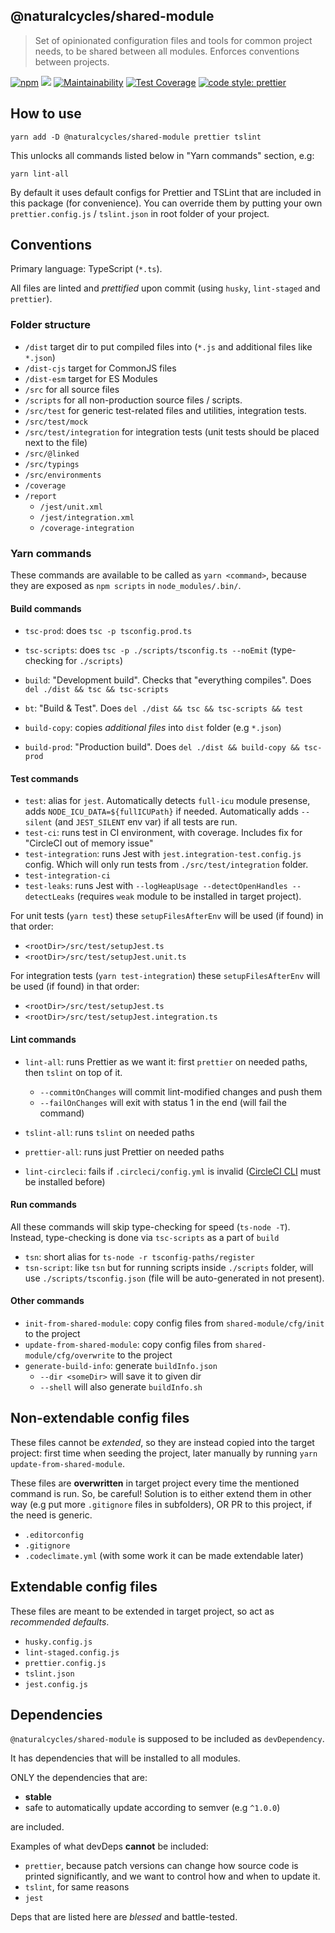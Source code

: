 ## @naturalcycles/shared-module

> Set of opinionated configuration files and tools for common project needs, to be shared between
> all modules. Enforces conventions between projects.

[![npm](https://img.shields.io/npm/v/@naturalcycles/shared-module/latest.svg)](https://www.npmjs.com/package/@naturalcycles/shared-module)
[![](https://circleci.com/gh/NaturalCycles/shared-module.svg?style=shield&circle-token=cbb20b471eb9c1d5ed975e28c2a79a45671d78ea)](https://circleci.com/gh/NaturalCycles/shared-module)
[![Maintainability](https://api.codeclimate.com/v1/badges/2f796927dce4bc0db5f6/maintainability)](https://codeclimate.com/github/NaturalCycles/shared-module/maintainability)
[![Test Coverage](https://api.codeclimate.com/v1/badges/2f796927dce4bc0db5f6/test_coverage)](https://codeclimate.com/github/NaturalCycles/shared-module/test_coverage)
[![code style: prettier](https://img.shields.io/badge/code_style-prettier-ff69b4.svg?style=flat-square)](https://github.com/prettier/prettier)

## How to use

    yarn add -D @naturalcycles/shared-module prettier tslint

This unlocks all commands listed below in "Yarn commands" section, e.g:

    yarn lint-all

By default it uses default configs for Prettier and TSLint that are included in this package (for
convenience). You can override them by putting your own `prettier.config.js` / `tslint.json` in root
folder of your project.

## Conventions

Primary language: TypeScript (`*.ts`).

All files are linted and _prettified_ upon commit (using `husky`, `lint-staged` and `prettier`).

### Folder structure

- `/dist` target dir to put compiled files into (`*.js` and additional files like `*.json`)
- `/dist-cjs` target for CommonJS files
- `/dist-esm` target for ES Modules
- `/src` for all source files
- `/scripts` for all non-production source files / scripts.
- `/src/test` for generic test-related files and utilities, integration tests.
- `/src/test/mock`
- `/src/test/integration` for integration tests (unit tests should be placed next to the file)
- `/src/@linked`
- `/src/typings`
- `/src/environments`
- `/coverage`
- `/report`
  - `/jest/unit.xml`
  - `/jest/integration.xml`
  - `/coverage-integration`

### Yarn commands

These commands are available to be called as `yarn <command>`, because they are exposed as
`npm scripts` in `node_modules/.bin/`.

#### Build commands

- `tsc-prod`: does `tsc -p tsconfig.prod.ts`
- `tsc-scripts`: does `tsc -p ./scripts/tsconfig.ts --noEmit` (type-checking for `./scripts`)

- `build`: "Development build". Checks that "everything compiles". Does
  `del ./dist && tsc && tsc-scripts`
- `bt`: "Build & Test". Does `del ./dist && tsc && tsc-scripts && test`

- `build-copy`: copies _additional files_ into `dist` folder (e.g `*.json`)
- `build-prod`: "Production build". Does `del ./dist && build-copy && tsc-prod`

#### Test commands

- `test`: alias for `jest`. Automatically detects `full-icu` module presense, adds
  `NODE_ICU_DATA=${fullICUPath}` if needed. Automatically adds `--silent` (and `JEST_SILENT` env
  var) if all tests are run.
- `test-ci`: runs test in CI environment, with coverage. Includes fix for "CircleCI out of memory
  issue"
- `test-integration`: runs Jest with `jest.integration-test.config.js` config. Which will only run
  tests from `./src/test/integration` folder.
- `test-integration-ci`
- `test-leaks`: runs Jest with `--logHeapUsage --detectOpenHandles --detectLeaks` (requires `weak`
  module to be installed in target project).

For unit tests (`yarn test`) these `setupFilesAfterEnv` will be used (if found) in that order:

- `<rootDir>/src/test/setupJest.ts`
- `<rootDir>/src/test/setupJest.unit.ts`

For integration tests (`yarn test-integration`) these `setupFilesAfterEnv` will be used (if found)
in that order:

- `<rootDir>/src/test/setupJest.ts`
- `<rootDir>/src/test/setupJest.integration.ts`

#### Lint commands

- `lint-all`: runs Prettier as we want it: first `prettier` on needed paths, then `tslint` on top of
  it.

  - `--commitOnChanges` will commit lint-modified changes and push them
  - `--failOnChanges` will exit with status 1 in the end (will fail the command)

- `tslint-all`: runs `tslint` on needed paths
- `prettier-all`: runs just Prettier on needed paths
- `lint-circleci`: fails if `.circleci/config.yml` is invalid
  ([CircleCI CLI](https://circleci.com/docs/2.0/local-cli/) must be installed before)

#### Run commands

All these commands will skip type-checking for speed (`ts-node -T`). Instead, type-checking is done
via `tsc-scripts` as a part of `build`

- `tsn`: short alias for `ts-node -r tsconfig-paths/register`
- `tsn-script`: like `tsn` but for running scripts inside `./scripts` folder, will use
  `./scripts/tsconfig.json` (file will be auto-generated in not present).

#### Other commands

- `init-from-shared-module`: copy config files from `shared-module/cfg/init` to the project
- `update-from-shared-module`: copy config files from `shared-module/cfg/overwrite` to the project
- `generate-build-info`: generate `buildInfo.json`
  - `--dir <someDir>` will save it to given dir
  - `--shell` will also generate `buildInfo.sh`

## Non-extendable config files

These files cannot be _extended_, so they are instead copied into the target project: first time
when seeding the project, later manually by running `yarn update-from-shared-module`.

These files are **overwritten** in target project every time the mentioned command is run. So, be
careful! Solution is to either extend them in other way (e.g put more `.gitignore` files in
subfolders), OR PR to this project, if the need is generic.

- `.editorconfig`
- `.gitignore`
- `.codeclimate.yml` (with some work it can be made extendable later)

## Extendable config files

These files are meant to be extended in target project, so act as _recommended defaults_.

- `husky.config.js`
- `lint-staged.config.js`
- `prettier.config.js`
- `tslint.json`
- `jest.config.js`

## Dependencies

`@naturalcycles/shared-module` is supposed to be included as `devDependency`.

It has dependencies that will be installed to all modules.

ONLY the dependencies that are:

- **stable**
- safe to automatically update according to semver (e.g `^1.0.0`)

are included.

Examples of what devDeps **cannot** be included:

- `prettier`, because patch versions can change how source code is printed significantly, and we
  want to control how and when to update it.
- `tslint`, for same reasons
- `jest`

Deps that are listed here are _blessed_ and battle-tested.
